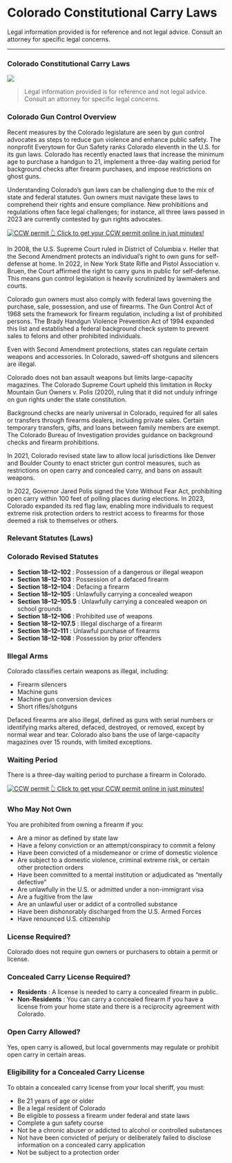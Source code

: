 # Colorado Constitutional Carry Laws

Legal information provided is for reference and not legal advice. Consult an attorney for specific legal concerns. 

* * *

### Colorado Constitutional Carry Laws

![](https://cdn-images-1.medium.com/max/1200/1*gkF59p7yFRWpgvJkzxpkow.png)

> Legal information provided is for reference and not legal advice. Consult an attorney for specific legal concerns.

### Colorado Gun Control Overview

Recent measures by the Colorado legislature are seen by gun control advocates as steps to reduce gun violence and enhance public safety. The nonprofit Everytown for Gun Safety ranks Colorado eleventh in the U.S. for its gun laws. Colorado has recently enacted laws that increase the minimum age to purchase a handgun to 21, implement a three-day waiting period for background checks after firearm purchases, and impose restrictions on ghost guns.

Understanding Colorado’s gun laws can be challenging due to the mix of state and federal statutes. Gun owners must navigate these laws to comprehend their rights and ensure compliance. New prohibitions and regulations often face legal challenges; for instance, all three laws passed in 2023 are currently contested by gun rights advocates.

<a href="https://serp.ly/ccw">
<div>
    <img src="https://cdn-images-1.medium.com/max/1200/1*aCmvRhaa5Xjz4zDZxHzAjg.png" alt="CCW permit">
    👆 Click to get your CCW permit online in just minutes!
</div>
</a>

In 2008, the U.S. Supreme Court ruled in District of Columbia v. Heller that the Second Amendment protects an individual’s right to own guns for self-defense at home. In 2022, in New York State Rifle and Pistol Association v. Bruen, the Court affirmed the right to carry guns in public for self-defense. This means gun control legislation is heavily scrutinized by lawmakers and courts.

Colorado gun owners must also comply with federal laws governing the purchase, sale, possession, and use of firearms. The Gun Control Act of 1968 sets the framework for firearm regulation, including a list of prohibited persons. The Brady Handgun Violence Prevention Act of 1994 expanded this list and established a federal background check system to prevent sales to felons and other prohibited individuals.

Even with Second Amendment protections, states can regulate certain weapons and accessories. In Colorado, sawed-off shotguns and silencers are illegal.

Colorado does not ban assault weapons but limits large-capacity magazines. The Colorado Supreme Court upheld this limitation in Rocky Mountain Gun Owners v. Polis (2020), ruling that it did not unduly infringe on gun rights under the state constitution.

Background checks are nearly universal in Colorado, required for all sales or transfers through firearms dealers, including private sales. Certain temporary transfers, gifts, and loans between family members are exempt. The Colorado Bureau of Investigation provides guidance on background checks and firearm prohibitions.

In 2021, Colorado revised state law to allow local jurisdictions like Denver and Boulder County to enact stricter gun control measures, such as restrictions on open carry and concealed carry, and bans on assault weapons.

In 2022, Governor Jared Polis signed the Vote Without Fear Act, prohibiting open carry within 100 feet of polling places during elections. In 2023, Colorado expanded its red flag law, enabling more individuals to request extreme risk protection orders to restrict access to firearms for those deemed a risk to themselves or others.

### Relevant Statutes (Laws)

### Colorado Revised Statutes

  * **Section 18–12–102** : Possession of a dangerous or illegal weapon
  * **Section 18–12–103** : Possession of a defaced firearm
  * **Section 18–12–104** : Defacing a firearm
  * **Section 18–12–105** : Unlawfully carrying a concealed weapon
  * **Section 18–12–105.5** : Unlawfully carrying a concealed weapon on school grounds
  * **Section 18–12–106** : Prohibited use of weapons
  * **Section 18–12–107.5** : Illegal discharge of a firearm
  * **Section 18–12–111** : Unlawful purchase of firearms
  * **Section 18–12–108** : Possession by prior offenders



### Illegal Arms

Colorado classifies certain weapons as illegal, including:

  * Firearm silencers
  * Machine guns
  * Machine gun conversion devices
  * Short rifles/shotguns



Defaced firearms are also illegal, defined as guns with serial numbers or identifying marks altered, defaced, destroyed, or removed, except by normal wear and tear. Colorado also bans the use of large-capacity magazines over 15 rounds, with limited exceptions.

### Waiting Period

There is a three-day waiting period to purchase a firearm in Colorado.


<a href="https://serp.ly/ccw">
<div>
    <img src="https://cdn-images-1.medium.com/max/1200/1*TMCVgNoKp2NAtvLSAMkaJg.png" alt="CCW permit">
    👆 Click to get your CCW permit online in just minutes!
</div>
</a>


### Who May Not Own

You are prohibited from owning a firearm if you:

  * Are a minor as defined by state law
  * Have a felony conviction or an attempt/conspiracy to commit a felony
  * Have been convicted of a misdemeanor or crime of domestic violence
  * Are subject to a domestic violence, criminal extreme risk, or certain other protection orders
  * Have been committed to a mental institution or adjudicated as “mentally defective”
  * Are unlawfully in the U.S. or admitted under a non-immigrant visa
  * Are a fugitive from the law
  * Are an unlawful user or addict of a controlled substance
  * Have been dishonorably discharged from the U.S. Armed Forces
  * Have renounced U.S. citizenship



### License Required?

Colorado does not require gun owners or purchasers to obtain a permit or license.

### Concealed Carry License Required?

  * **Residents** : A license is needed to carry a concealed firearm in public.
  * **Non-Residents** : You can carry a concealed firearm if you have a license from your home state and there is a reciprocity agreement with Colorado.



### Open Carry Allowed?

Yes, open carry is allowed, but local governments may regulate or prohibit open carry in certain areas.

### Eligibility for a Concealed Carry License

To obtain a concealed carry license from your local sheriff, you must:

  * Be 21 years of age or older
  * Be a legal resident of Colorado
  * Be eligible to possess a firearm under federal and state laws
  * Complete a gun safety course
  * Not be a chronic abuser or addicted to alcohol or controlled substances
  * Not have been convicted of perjury or deliberately failed to disclose information on a concealed carry application
  * Not be subject to a protection order




